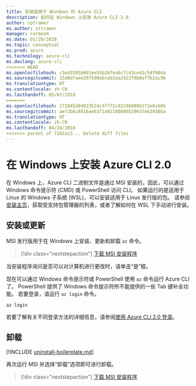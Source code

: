 ```yaml
---
title: 安装适用于 Windows 的 Azure CLI
description: 如何在 Windows 上安装 Azure CLI 2.0
author: sptramer
ms.author: sttramer
manager: carmonm
ms.date: 01/29/2018
ms.topic: conceptual
ms.prod: azure
ms.technology: azure-cli
ms.devlang: azure-cli
<<<<<<< HEAD
ms.openlocfilehash: c3ed3585b601ee55b267ea6cfc43ce41c54f084a
ms.sourcegitcommit: 15d6dfaee2075d0abceb2aa2423f0b6ef7b2ac9b
ms.translationtype: HT
ms.contentlocale: zh-CN
ms.lasthandoff: 05/07/2018
=======
ms.openlocfilehash: 27284520d923524c5f772c82246889b2f1e6cb8b
ms.sourcegitcommit: ae72b6c8916aeb372a92188090529037e63930ba
ms.translationtype: HT
ms.contentlocale: zh-CN
ms.lasthandoff: 04/28/2018
>>>>>>> parent of 7162ac3... Delete diff files
---
```

# <a name="install-azure-cli-20-on-windows"></a>在 Windows 上安装 Azure CLI 2.0

在 Windows 上，Azure CLI 二进制文件是通过 MSI 安装的，因此，可以通过 Windows 命令提示符 (CMD) 或 PowerShell 访问 CLI。
如果运行的是适用于 Linux 的 Windows 子系统 (WSL)，可以安装适用于 Linux 发行版的包。 请参阅[安装主页](install-azure-cli.md)，获取受支持包管理器的列表，或者了解如何在 WSL 下手动进行安装。

## <a name="install-or-update"></a>安装或更新

MSI 发行版用于在 Windows 上安装、更新和卸载 `az` 命令。

> [!div class="nextstepaction"]
> [下载 MSI 安装程序](https://aka.ms/installazurecliwindows)

当安装程序询问是否可以对计算机进行更改时，请单击“是”框。

现在可以通过 Windows 命令提示符或 PowerShell 使用 `az` 命令运行 Azure CLI 了。 PowerShell 提供了 Windows 命令提示符所不能提供的一些 Tab 键补全功能。 若要登录，请运行 `az login` 命令。

```azurecli
az login
```

若要了解有关不同登录方法的详细信息，请参阅[使用 Azure CLI 2.0 登录](authenticate-azure-cli.md)。

## <a name="uninstall"></a>卸载

[!INCLUDE [uninstall-boilerplate.md](includes/uninstall-boilerplate.md)]

再次运行 MSI 并选择“卸载”选项即可进行卸载。

> [!div class="nextstepaction"]
> [下载 MSI 安装程序](https://aka.ms/installazurecliwindows)
